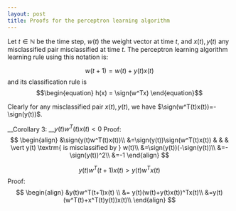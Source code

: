 ```yaml
---
layout: post
title: Proofs for the perceptron learning algorithm
---
```


Let $t\in\mathbb{N}$ be the time step, $w(t)$ the weight vector at time $t$, and $x(t), y(t)$ any misclassified pair misclassified at time $t$.
The perceptron learning algorithm learning rule using this notation is:

$$ w(t+1) = w(t) + y(t)x(t)$$ and its classification rule is
$$\begin{equation}
h(x) = \sign(w^Tx)
\end{equation}$$

Clearly for any misclassified pair $x(t), y(t)$, we have $\sign(w^T(t)x(t))=-\sign(y(t))$.


__Corollary 3: __$y(t)w^T(t)x(t) < 0$
Proof: $$
\begin{align}
&\sign(y(t)w^T(t)x(t))\\
&=\sign(y(t))\sign(w^T(t)x(t)) & & & \vert y(t) \textrm{ is misclassified by } w(t)\\
&=\sign(y(t))(-\sign(y(t))\\
&=-\sign(y(t))^2\\
&=-1
\end{align}
$$

$$y(t)w^T(t+1)x(t)>y(t)w^Tx(t)$$
Proof: $$ 
\begin{align}
&y(t)w^T(t+1)x(t) \\
&= y(t)(w(t)+y(t)x(t))^Tx(t)\\
&=y(t)(w^T(t)+x^T(t)y(t))x(t)\\
\end{align}
$$
